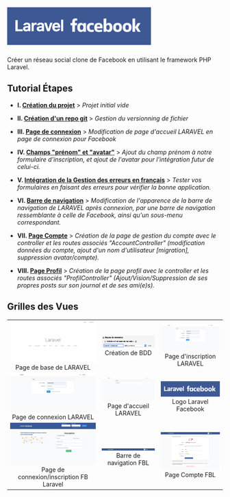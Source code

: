 # ![Logo Laravel Facebook](docs/logo-laravel-facebook.png)

Créer un réseau social clone de Facebook en utilisant le framework PHP Laravel.

## Tutorial Étapes

-   **I. [Création du projet](docs/creation-projet.md)** > _Projet initial vide_

-   **II. [Création d'un repo git](docs/creation-repo-git.md)** > _Gestion du versionning de fichier_

-   **III. [Page de connexion](docs/page-connexion.md)** > _Modification de page d'accueil LARAVEL en page de connexion pour Facebook_

-   **IV. [Champs "prénom" et "avatar"](docs/firstname-and-avatar.md)** > _Ajout du champ prénom à notre formulaire d'inscription, et ajout de l'avatar pour l'intégration futur de celui-ci._

-   **V. [Intégration de la Gestion des erreurs en français](docs/gestion-erreur-fr.md)** > _Tester vos formulaires en faisant des erreurs pour vérifier la bonne application._

-   **VI. [Barre de navigation](docs/barre-navigation.md)** > _Modification de l'apparence de la barre de navigation de LARAVEL après connexion, par une barre de navigation ressemblante à celle de Facebook, ainsi qu'un sous-menu correspondant._

-   **VII. [Page Compte](docs/page-compte.md)** > _Création de la page de gestion du compte avec le controller et les routes associés "AccountController" (modification données du compte, ajout d'un nom d'utilisateur \[migration], suppression avatar/compte)._

-   **VIII. [Page Profil](docs/page-profil.md)** > _Création de la page profil avec le controller et les routes associés "ProfilController" (Ajout/Vision/Suppression de ses propres posts sur son journal et de ses ami(e)s)._

## Grilles des Vues

|                                                                                      |                                                                                    |                                                                                |
| :----------------------------------------------------------------------------------: | :--------------------------------------------------------------------------------: | :----------------------------------------------------------------------------: |
|          ![docs/localhost.png](docs/localhost.png) Page de base de LARAVEL           |  ![docs/PHPMyAdmin-CreateBDD.png](docs/PHPMyAdmin-CreateBDD.png) Création de BDD   |  ![docs/Base-register.png](docs/Base-register.png) Page d'inscription LARAVEL  |
|        ![docs/Base-login.png](docs/Base-login.png) Page de connexion LARAVEL         |     ![docs/Base-logged_in.png](docs/Base-logged_in.png) Page d'accueil LARAVEL     | ![Logo Laravel Facebook](docs/logo-laravel-facebook.png) Logo Laravel Facebook |
| ![docs/FB-welcome.png](docs/FB-welcome.png) Page de connexion/inscription FB Laravel | ![FBL-barre-navigation.png](docs/FBL-barre-navigation.png) Barre de navigation FBL |     ![docs/FBL-page-compte.png](docs/FBL-page-compte.png) Page Compte FBL      |

